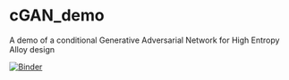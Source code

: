 # cGAN_demo
A demo of a conditional Generative Adversarial Network for High Entropy Alloy design

[![Binder](https://mybinder.org/badge_logo.svg)](https://mybinder.org/v2/gh/amkrajewski/cGAN_demo/master?filepath=cGAN_demo.ipynb)
